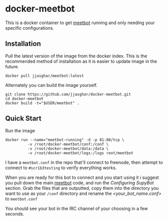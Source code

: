 # docker-meetbot

This is a docker container to get [meetbot](https://wiki.debian.org/MeetBot) running and only needing your specific configurations.

## Installation

Pull the latest version of the image from the docker index. This is the recommended method of installation as it is easier to update image in the future.

```
docker pull jjasghar/meetbot:latest
```

Alternately you can build the image yourself.

```
git clone https://github.com/jjasghar/docker-meetbot.git
cd docker-meetbot
docker build -t="$USER/meetbot" .
```

## Quick Start

Run the image

```
docker run --name="meetbot-running" -d -p 81:80/tcp \
          -v /root/docker-meetbot/conf:/conf \
          -v /root/docker-meetbot/data:/data \
          -v /root/docker-meetbot/logs:/logs root/meetbot

```

I have a `meetbot.conf` in the repo that'll connect to freenode, then attempt to connect to `#scr1b3testing`
to verify everything works.

When you are ready for this bot to connect and you start using it i suggest
you pull down the main [meetbot](https://wiki.debian.org/MeetBot) code, and
run the _Configuring SupyBot_ section. Grab the files that are outputted, copy
them into the directory you want to use as your `/conf` directory and rename the
_<your_bot_name.conf>_ to `meetbot.conf`

You should see your bot in the IRC channel of your choosing in a few seconds.
